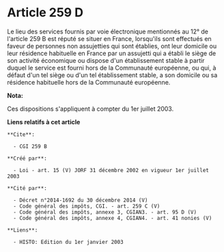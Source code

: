 # Article 259 D

Le lieu des services fournis par voie électronique mentionnés au 12° de l'article 259 B est réputé se situer en France,
lorsqu'ils sont effectués en faveur de personnes non assujetties qui sont établies, ont leur domicile ou leur résidence
habituelle en France par un assujetti qui a établi le siège de son activité économique ou dispose d'un établissement stable à
partir duquel le service est fourni hors de la Communauté européenne, ou qui, à défaut d'un tel siège ou d'un tel
établissement stable, a son domicile ou sa résidence habituelle hors de la Communauté européenne.

**Nota:**

Ces dispositions s'appliquent à compter du 1er juillet 2003.

**Liens relatifs à cet article**

	**Cite**:

	  - CGI 259 B

	**Créé par**:

	  - Loi - art. 15 (V) JORF 31 décembre 2002 en vigueur 1er juillet 2003

	**Cité par**:

	  - Décret n°2014-1692 du 30 décembre 2014 (V)
	  - Code général des impôts, CGI. - art. 259 C (V)
	  - Code général des impôts, annexe 3, CGIAN3. - art. 95 D (V)
	  - Code général des impôts, annexe 4, CGIAN4. - art. 41 nonies (V)

	**Liens**:

	  - HISTO: Edition du 1er janvier 2003
